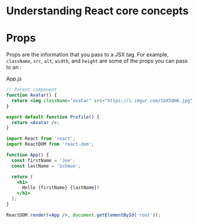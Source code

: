 # Understanding React core concepts

# Props

Props are the information that you pass to a JSX tag. For example, `className`, `src`, `alt`, `width`, and `height` are some of the props you can pass to an <img>:

App.js

```jsx
// Parent component
function Avatar() {
  return <img className="avatar" src="https://i.imgur.com/1bX5QH6.jpg" alt="Lin Lanying" width={100} height={100} />;
}

export default function Profile() {
  return <Avatar />;
}
```

```jsx
import React from 'react';
import ReactDOM from 'react-dom';

function App() {
  const firstName = 'Joe';
  const lastName = 'Schmoe';

  return (
    <h1>
      Hello {firstName} {lastName}!
    </h1>
  );
}

ReactDOM.render(<App />, document.getElementById('root'));
```
